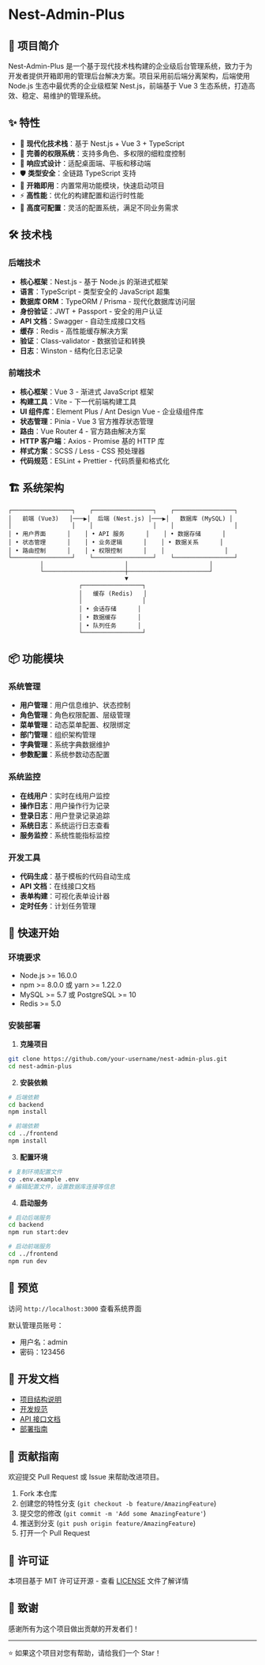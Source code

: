 # Nest-Admin-Plus

## 📖 项目简介

Nest-Admin-Plus 是一个基于现代技术栈构建的企业级后台管理系统，致力于为开发者提供开箱即用的管理后台解决方案。项目采用前后端分离架构，后端使用 Node.js 生态中最优秀的企业级框架 Nest.js，前端基于 Vue 3 生态系统，打造高效、稳定、易维护的管理系统。

## ✨ 特性

- 🚀 **现代化技术栈**：基于 Nest.js + Vue 3 + TypeScript
- 🔐 **完善的权限系统**：支持多角色、多权限的细粒度控制
- 📱 **响应式设计**：适配桌面端、平板和移动端
- 🛡️ **类型安全**：全链路 TypeScript 支持
- 🎯 **开箱即用**：内置常用功能模块，快速启动项目
- ⚡ **高性能**：优化的构建配置和运行时性能
- 🔧 **高度可配置**：灵活的配置系统，满足不同业务需求

## 🛠️ 技术栈

### 后端技术
- **核心框架**：Nest.js - 基于 Node.js 的渐进式框架
- **语言**：TypeScript - 类型安全的 JavaScript 超集
- **数据库 ORM**：TypeORM / Prisma - 现代化数据库访问层
- **身份验证**：JWT + Passport - 安全的用户认证
- **API 文档**：Swagger - 自动生成接口文档
- **缓存**：Redis - 高性能缓存解决方案
- **验证**：Class-validator - 数据验证和转换
- **日志**：Winston - 结构化日志记录

### 前端技术
- **核心框架**：Vue 3 - 渐进式 JavaScript 框架
- **构建工具**：Vite - 下一代前端构建工具
- **UI 组件库**：Element Plus / Ant Design Vue - 企业级组件库
- **状态管理**：Pinia - Vue 3 官方推荐状态管理
- **路由**：Vue Router 4 - 官方路由解决方案
- **HTTP 客户端**：Axios - Promise 基的 HTTP 库
- **样式方案**：SCSS / Less - CSS 预处理器
- **代码规范**：ESLint + Prettier - 代码质量和格式化

## 🏗️ 系统架构

```
┌─────────────────┐    ┌─────────────────┐    ┌─────────────────┐
│   前端 (Vue3)   │───▶│  后端 (Nest.js) │───▶│   数据库 (MySQL) │
│                 │    │                 │    │                 │
│ • 用户界面      │    │ • API 服务      │    │ • 数据存储      │
│ • 状态管理      │    │ • 业务逻辑      │    │ • 数据关系      │
│ • 路由控制      │    │ • 权限控制      │    │                 │
└─────────────────┘    └─────────────────┘    └─────────────────┘
         │                       │                       │
         └───────────────────────┼───────────────────────┘
                                 ▼
                    ┌─────────────────┐
                    │   缓存 (Redis)   │
                    │                 │
                    │ • 会话存储      │
                    │ • 数据缓存      │
                    │ • 队列任务      │
                    └─────────────────┘
```

## 📦 功能模块

### 系统管理
- **用户管理**：用户信息维护、状态控制
- **角色管理**：角色权限配置、层级管理
- **菜单管理**：动态菜单配置、权限绑定
- **部门管理**：组织架构管理
- **字典管理**：系统字典数据维护
- **参数配置**：系统参数动态配置

### 系统监控
- **在线用户**：实时在线用户监控
- **操作日志**：用户操作行为记录
- **登录日志**：用户登录记录追踪
- **系统日志**：系统运行日志查看
- **服务监控**：系统性能指标监控

### 开发工具
- **代码生成**：基于模板的代码自动生成
- **API 文档**：在线接口文档
- **表单构建**：可视化表单设计器
- **定时任务**：计划任务管理

## 🚀 快速开始

### 环境要求
- Node.js >= 16.0.0
- npm >= 8.0.0 或 yarn >= 1.22.0
- MySQL >= 5.7 或 PostgreSQL >= 10
- Redis >= 5.0

### 安装部署

1. **克隆项目**
```bash
git clone https://github.com/your-username/nest-admin-plus.git
cd nest-admin-plus
```

2. **安装依赖**
```bash
# 后端依赖
cd backend
npm install

# 前端依赖
cd ../frontend
npm install
```

3. **配置环境**
```bash
# 复制环境配置文件
cp .env.example .env
# 编辑配置文件，设置数据库连接等信息
```

4. **启动服务**
```bash
# 启动后端服务
cd backend
npm run start:dev

# 启动前端服务
cd ../frontend
npm run dev
```

## 📱 预览

访问 `http://localhost:3000` 查看系统界面

默认管理员账号：
- 用户名：admin
- 密码：123456

## 📝 开发文档

- [项目结构说明](./docs/project-structure.md)
- [开发规范](./docs/development-guide.md)
- [API 接口文档](./docs/api-docs.md)
- [部署指南](./docs/deployment.md)

## 🤝 贡献指南

欢迎提交 Pull Request 或 Issue 来帮助改进项目。

1. Fork 本仓库
2. 创建您的特性分支 (`git checkout -b feature/AmazingFeature`)
3. 提交您的修改 (`git commit -m 'Add some AmazingFeature'`)
4. 推送到分支 (`git push origin feature/AmazingFeature`)
5. 打开一个 Pull Request

## 📄 许可证

本项目基于 MIT 许可证开源 - 查看 [LICENSE](LICENSE) 文件了解详情

## 🙏 致谢

感谢所有为这个项目做出贡献的开发者们！

---

⭐ 如果这个项目对您有帮助，请给我们一个 Star！
